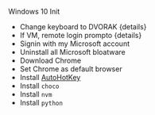 Windows 10 Init

- Change keyboard to DVORAK {details}
- If VM, remote login prompto {details}
- Signin with my Microsoft account
- Uninstall all Microsoft bloatware
- Download Chrome
- Set Chrome as default browser
- Install [AutoHotKey](https://www.autohotkey.com/download/)
- Install `choco`
- Install `nvm`
- Install `python`
